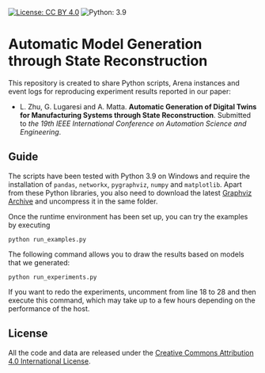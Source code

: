 [![License: CC BY 4.0](https://img.shields.io/badge/License-CC%20BY%204.0-lightgrey.svg)](http://creativecommons.org/licenses/by/4.0/)
![Python: 3.9](https://img.shields.io/badge/Python-3.9-blue.svg)

# Automatic Model Generation through State Reconstruction

This repository is created to share Python scripts, Arena instances and event logs for reproducing experiment results reported in our paper:

* L. Zhu, G. Lugaresi and A. Matta. **Automatic Generation of Digital Twins for Manufacturing Systems through State Reconstruction**. Submitted to *the 19th IEEE International Conference on Automation Science and Engineering*.

## Guide

The scripts have been tested with Python 3.9 on Windows and require the installation of `pandas`, `networkx`, `pygraphviz`, `numpy` and `matplotlib`. Apart from these Python libraries, you also need to download the latest [Graphviz Archive](https://graphviz.org/download/#windows) and uncompress it in the same folder. 

Once the runtime environment has been set up, you can try the examples by executing

    python run_examples.py
The following command allows you to draw the results based on models that we generated:

    python run_experiments.py
If you want to redo the experiments, uncomment from line 18 to 28 and then execute this command, which may take up to a few hours depending on the performance of the host.

## License

All the code and data are released under the [Creative Commons Attribution 4.0 International License](http://creativecommons.org/licenses/by/4.0/).
